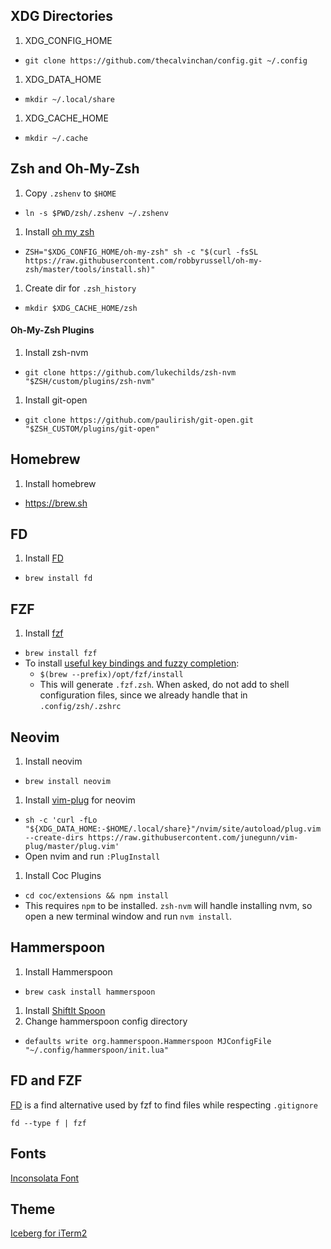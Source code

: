## XDG Directories

1. XDG_CONFIG_HOME
  - `git clone https://github.com/thecalvinchan/config.git ~/.config`
1. XDG_DATA_HOME
  - `mkdir ~/.local/share`
1. XDG_CACHE_HOME
  - `mkdir ~/.cache`

## Zsh and Oh-My-Zsh
1. Copy `.zshenv` to `$HOME`
  - `ln -s $PWD/zsh/.zshenv ~/.zshenv`
1. Install [oh my zsh](https://github.com/robbyrussell/oh-my-zsh)
  - `ZSH="$XDG_CONFIG_HOME/oh-my-zsh" sh -c "$(curl -fsSL https://raw.githubusercontent.com/robbyrussell/oh-my-zsh/master/tools/install.sh)"`
1. Create dir for `.zsh_history`
  - `mkdir $XDG_CACHE_HOME/zsh`

#### Oh-My-Zsh Plugins
1. Install zsh-nvm
  - `git clone https://github.com/lukechilds/zsh-nvm "$ZSH/custom/plugins/zsh-nvm"`
1. Install git-open
  - `git clone https://github.com/paulirish/git-open.git "$ZSH_CUSTOM/plugins/git-open"`

## Homebrew
1. Install homebrew
  - https://brew.sh

## FD
1. Install [FD](https://github.com/sharkdp/fd)
  - `brew install fd`

## FZF
1. Install [fzf](https://github.com/junegunn/fzf)
  - `brew install fzf`
  - To install [useful key bindings and fuzzy completion](https://github.com/junegunn/fzf#key-bindings-for-command-line):
    - `$(brew --prefix)/opt/fzf/install`
    - This will generate `.fzf.zsh`. When asked, do not add to shell configuration files, since we already handle that in `.config/zsh/.zshrc`

## Neovim
1. Install neovim
  - `brew install neovim` 
1. Install [vim-plug](https://github.com/junegunn/vim-plug) for neovim
  - `sh -c 'curl -fLo "${XDG_DATA_HOME:-$HOME/.local/share}"/nvim/site/autoload/plug.vim --create-dirs https://raw.githubusercontent.com/junegunn/vim-plug/master/plug.vim'`
  - Open nvim and run `:PlugInstall`
1. Install Coc Plugins
  - `cd coc/extensions && npm install`
  - This requires `npm` to be installed. `zsh-nvm` will handle installing nvm, so open a new terminal window and run `nvm install`.

## Hammerspoon
1. Install Hammerspoon
  - `brew cask install hammerspoon`
1. Install [ShiftIt Spoon](https://github.com/peterklijn/hammerspoon-shiftit)
1. Change hammerspoon config directory
  - `defaults write org.hammerspoon.Hammerspoon MJConfigFile "~/.config/hammerspoon/init.lua"`

## FD and FZF

[FD](https://github.com/sharkdp/fd) is a find alternative used by fzf to find
files while respecting `.gitignore`

```
fd --type f | fzf
```

## Fonts

[Inconsolata Font](http://www.levien.com/type/myfonts/inconsolata.html)

## Theme

[Iceberg for iTerm2](https://github.com/Arc0re/Iceberg-iTerm2)
